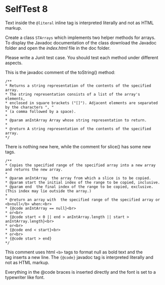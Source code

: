 # SelfTest 8

Text inside the `@literal` inline tag is interpreted literally and not as HTML markup.

Create a class `STArrays` which implements two helper methods for arrays. 
To display the Javadoc documentation of the class download the Javadoc folder and 
open the *index.html* file in the doc folder.

Please write a Junit test case. You should test each method under different aspects.


This is the javadoc comment of the toString() method:
```
/**
* Returns a string representation of the contents of the specified array.
* The string representation consists of a list of the array's elements,
* enclosed in square brackets ("[]"). Adjacent elements are separated by the characters ", "
* (a comma followed by a space).
*
* @param anIntArray Array whose string representation to return.
*
* @return A string representation of the contents of the specified array.
*/
```

There is nothing new here, while the comment for slice() has some new tags.

```
/**
* Copies the specified range of the specified array into a new array and returns the new array.
*
* @param anIntArray  the array from which a slice is to be copied.
* @param start the initial index of the range to be copied, inclusive.
* @param end  the final index of the range to be copied, exclusive. (This index may lie outside the array.)
*
* @return an array with  the specified range of the specified array or <b>null</b> when:<br>
* {@code anIntArray == null}<br>
* or<br>
* {@code start < 0 || end > anIntArray.length || start > anIntArray.length}<br>
* or<br>
* {@code end < start}<br>
* or<br>
* {@code start > end}
*/
```

This comment uses html `<b>` tags to format null as bold text and the <br> tag inserts a new line. 
The `{@code}` javadoc tag is interpreted literally and not as HTML markup. 

Everything in the @code braces is inserted directly and the font is set to a typewriter like font.